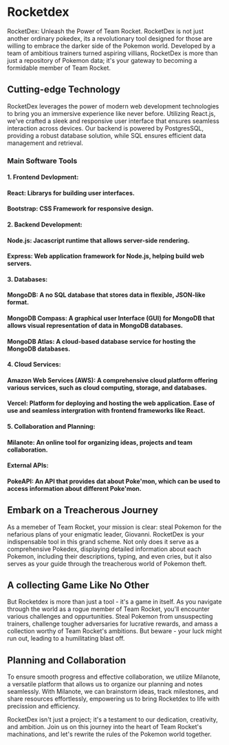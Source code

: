 # Rocketdex
RocketDex: Unleash the Power of Team Rocket.
RocketDex is not just another ordinary pokedex, its a revolutionary tool designed for those are willing to embrace the darker side of the Pokemon world. Developed by a team of ambitious trainers turned aspiring villians, RocketDex is more than just a repository of Pokemon data; it's your gateway to becoming a formidable member of Team Rocket. 

## Cutting-edge Technology
RocketDex leverages the power of modern web development technologies to bring you an immersive experience like never before. Utilizing React.js, we've crafted a sleek and responsive user interface that ensures seamless interaction across devices. Our backend is powered by PostgresSQL, providing a robust database solution, while SQL ensures efficient data management and retrieval.

### Main Software Tools
#### 1. Frontend Devlopment:
   #### React: Librarys for building user interfaces.
   #### Bootstrap: CSS Framework for responsive design.
#### 2. Backend Development:
   #### Node.js: Jacascript runtime that allows server-side rendering.
   #### Express: Web application framework for Node.js, helping build web servers.
#### 3. Databases:
   #### MongoDB: A no SQL database that stores data in flexible, JSON-like format.
   #### MongoDB Compass: A graphical user Interface (GUI) for MongoDB that allows visual representation of data in MongoDB databases.
   #### MongoDB Atlas: A cloud-based database service for hosting the MongoDB databases.
#### 4. Cloud Services:
   #### Amazon Web Services (AWS): A comprehensive cloud platform offering various services, such as cloud computing, storage, and databases.
   #### Vercel: Platform for deploying and hosting the web application. Ease of use and seamless intergration with frontend frameworks like React.
#### 5. Collaboration and Planning:
   #### Milanote: An online tool for organizing ideas, projects and team collaboration.
#### External APIs:
   #### PokeAPI: An API that provides dat about Poke'mon, which can be used to access information about different Poke'mon.

## Embark on a Treacherous Journey
As a memeber of Team Rocket, your mission is clear: steal Pokemon for the nefarious plans of your enigmatic leader, Giovanni. RocketDex is your indispensable tool in this grand scheme. Not only does it serve as a comprehensive Pokedex, displaying detailed information about each Pokemon, including their descriptions, typing, and even cries, but it also serves as your guide through the treacherous world of Pokemon theft. 

## A collecting Game Like No Other
But Rocketdex is more than just a tool - it's a game in itself. As you navigate through the world as a rogue member of Team Rocket, you'll encounter various challenges and oppurtunities. Steal Pokemon from unsuspecting trainers, challenge tougher adversaries for lucrative rewards, and amass a collection worthy of Team Rocket's ambitions. But beware - your luck might run out, leading to a humilitating blast off. 

## Planning and Collaboration
To ensure smooth progress and effective collaboration, we utilize Milanote, a versatile platform that allows us to organize our planning and notes seamlessly. With Milanote, we can brainstorm ideas, track milestones, and share resources effortlessly, empowering us to bring Rocketdex to life with precission and efficiency.

RocketDex isn't just a project; it's a testament to our dedication, creativity, and ambition. Join us on this journey into the heart of Team Rocket's machinations, and let's rewrite the rules of the Pokemon world together. 

